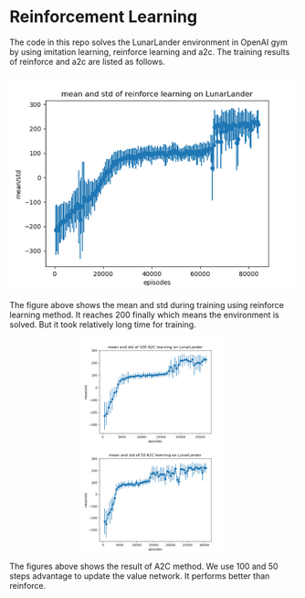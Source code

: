 # Reinforcement Learning
The code in this repo solves the LunarLander environment in OpenAI gym by using imitation learning, reinforce learning and a2c. The training results of reinforce and a2c are listed as follows.

![alt text](./assets/fig1.png)

The figure above shows the mean and std during training using reinforce learning method. It reaches 200 finally which means the environment is solved. But it took relatively long time for training.

<p align="center">
	<img align="center" src="./assets/100.png" width=50%>
  <img align="center" src="./assets/50.png" width=50%>
</p>

The figures above shows the result of A2C method. We use 100 and 50 steps advantage to update the value network. It performs better than reinforce.

